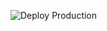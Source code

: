 ![Deploy Production](https://github.com/fhavrlent/adisBot-be/workflows/Deploy%20Production/badge.svg)
